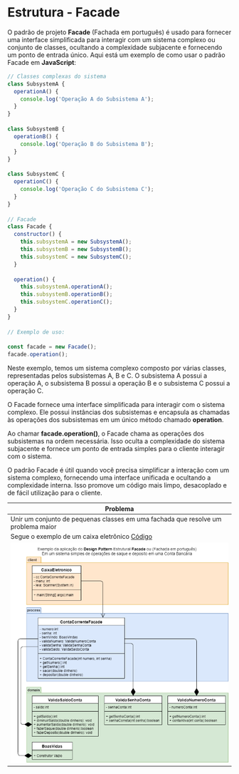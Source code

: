 # Estrutura - Facade

O padrão de projeto **Facade** (Fachada em português) é usado para fornecer uma interface simplificada para interagir com um sistema complexo ou conjunto de classes, ocultando a complexidade subjacente e fornecendo um ponto de entrada único. Aqui está um exemplo de como usar o padrão Facade em **JavaScript**:

```javascript
// Classes complexas do sistema
class SubsystemA {
  operationA() {
    console.log('Operação A do Subsistema A');
  }
}

class SubsystemB {
  operationB() {
    console.log('Operação B do Subsistema B');
  }
}

class SubsystemC {
  operationC() {
    console.log('Operação C do Subsistema C');
  }
}

// Facade
class Facade {
  constructor() {
    this.subsystemA = new SubsystemA();
    this.subsystemB = new SubsystemB();
    this.subsystemC = new SubsystemC();
  }

  operation() {
    this.subsystemA.operationA();
    this.subsystemB.operationB();
    this.subsystemC.operationC();
  }
}

// Exemplo de uso:

const facade = new Facade();
facade.operation();
```

Neste exemplo, temos um sistema complexo composto por várias classes, representadas pelos subsistemas A, B e C. O subsistema A possui a operação A, o subsistema B possui a operação B e o subsistema C possui a operação C.

O Facade fornece uma interface simplificada para interagir com o sistema complexo. Ele possui instâncias dos subsistemas e encapsula as chamadas às operações dos subsistemas em um único método chamado **operation**.

Ao chamar **facade.operation()**, o Facade chama as operações dos subsistemas na ordem necessária. Isso oculta a complexidade do sistema subjacente e fornece um ponto de entrada simples para o cliente interagir com o sistema.

O padrão Facade é útil quando você precisa simplificar a interação com um sistema complexo, fornecendo uma interface unificada e ocultando a complexidade interna. Isso promove um código mais limpo, desacoplado e de fácil utilização para o cliente.

|Problema|
|-|
|Unir um conjunto de pequenas classes em uma fachada que resolve um problema maior|
|Segue o exemplo de um caixa eletrônico [Código](./caixa_eletronico/index.js)|
|![UML](./caixa_eletronico/uml_dc_caixa.png)|